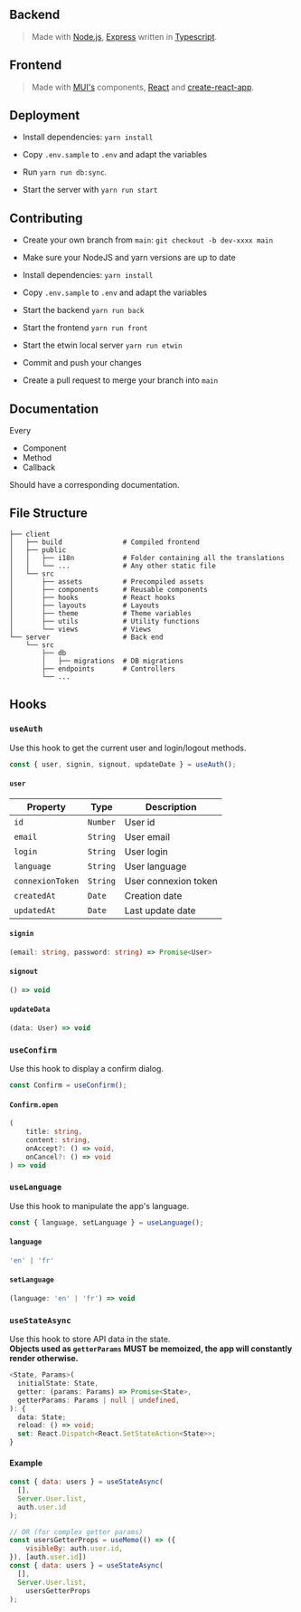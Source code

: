 ## Backend

> Made with [Node.js](https://nodejs.org/en/), [Express](https://expressjs.com/) written in [Typescript](https://www.typescriptlang.org/).

## Frontend

> Made with [MUI's](https://mui.com/) components, [React](https://reactjs.org/) and [create-react-app](https://facebook.github.io/create-react-app/).

## Deployment

- Install dependencies: `yarn install`

- Copy `.env.sample` to `.env` and adapt the variables

- Run `yarn run db:sync`.

- Start the server with `yarn run start`

## Contributing

- Create your own branch from `main`: `git checkout -b dev-xxxx main`

- Make sure your NodeJS and yarn versions are up to date

- Install dependencies: `yarn install`

- Copy `.env.sample` to `.env` and adapt the variables

- Start the backend `yarn run back`

- Start the frontend `yarn run front`

- Start the etwin local server `yarn run etwin`

- Commit and push your changes

- Create a pull request to merge your branch into `main`

## Documentation

Every

- Component
- Method
- Callback

Should have a corresponding documentation.


## File Structure

```
├── client
│	├── build    			# Compiled frontend
│	├── public
│	│	├── i18n			# Folder containing all the translations
│	│	└── ...      		# Any other static file
│	└── src
│		├── assets  		# Precompiled assets
│		├── components 		# Reusable components
│		├── hooks     		# React hooks
│		├── layouts    		# Layouts
│		├── theme     		# Theme variables
│		├── utils       	# Utility functions
│		└── views       	# Views
└── server 					# Back end
	└── src
	    ├── db	
	    │	├── migrations  # DB migrations
	    ├── endpoints 		# Controllers
	    └── ...
```

## Hooks

### `useAuth`

Use this hook to get the current user and login/logout methods.
```js
const { user, signin, signout, updateDate } = useAuth();
```

#### `user`

| Property         | Type     | Description          |
|------------------|----------|----------------------|
| `id`             | `Number` | User id              |
| `email`          | `String` | User email           |
| `login`          | `String` | User login           |
| `language`       | `String` | User language        |
| `connexionToken` | `String` | User connexion token |
| `createdAt`      | `Date`   | Creation date        |
| `updatedAt`      | `Date`   | Last update date     |

#### `signin`

```ts
(email: string, password: string) => Promise<User>
```

#### `signout`

```ts
() => void
```

#### `updateData`

```ts
(data: User) => void
```

### `useConfirm`

Use this hook to display a confirm dialog.
```ts
const Confirm = useConfirm();
```

#### `Confirm.open`

```ts
(
	title: string,
	content: string,
	onAccept?: () => void,
	onCancel?: () => void
) => void
```

### `useLanguage`

Use this hook to manipulate the app's language.
```ts
const { language, setLanguage } = useLanguage();
```

#### `language`

```ts
'en' | 'fr'
```

#### `setLanguage`

```ts
(language: 'en' | 'fr') => void
```

### `useStateAsync`

Use this hook to store API data in the state.  
**Objects used as `getterParams` MUST be memoized, the app will constantly render otherwise.**
```ts
<State, Params>(
  initialState: State,
  getter: (params: Params) => Promise<State>,
  getterParams: Params | null | undefined,
): {
  data: State;
  reload: () => void;
  set: React.Dispatch<React.SetStateAction<State>>;
}
```

#### Example

```js
const { data: users } = useStateAsync(
  [],
  Server.User.list,
  auth.user.id
);

// OR (for complex getter params)
const usersGetterProps = useMemo(() => ({
	visibleBy: auth.user.id,
}), [auth.user.id])
const { data: users } = useStateAsync(
  [],
  Server.User.list,
	usersGetterProps
);
```
